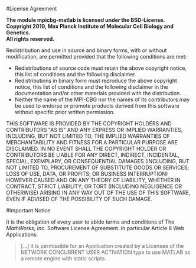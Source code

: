 #License Agreement

**The module mpicbg-matlab is licensed under the BSD-License.  
Copyright 2010, Max Planck Institute of Molecular Cell Biology and Genetics.  
All rights reserved.**

Redistribution and use in source and binary forms, with or without modification, are permitted provided that the following conditions are met:

- Redistributions of source code must retain the above copyright notice, this list of conditions and the following disclaimer.
- Redistributions in binary form must reproduce the above copyright notice, this list of conditions and the following disclaimer in the documentation and/or other materials provided with the distribution.
- Neither the name of the MPI-CBG nor the names of its contributors may be used to endorse or promote products derived from this software without specific prior written permission.

THIS SOFTWARE IS PROVIDED BY THE COPYRIGHT HOLDERS AND CONTRIBUTORS "AS IS" AND ANY EXPRESS OR IMPLIED WARRANTIES, INCLUDING, BUT NOT LIMITED TO, THE IMPLIED WARRANTIES OF MERCHANTABILITY AND FITNESS FOR A PARTICULAR PURPOSE ARE DISCLAIMED. 
IN NO EVENT SHALL THE COPYRIGHT HOLDER OR CONTRIBUTORS BE LIABLE FOR ANY DIRECT, INDIRECT, INCIDENTAL, SPECIAL, EXEMPLARY, OR CONSEQUENTIAL DAMAGES (INCLUDING, BUT NOT LIMITED TO, PROCUREMENT OF SUBSTITUTE GOODS OR SERVICES; LOSS OF USE, DATA, OR PROFITS; OR BUSINESS INTERRUPTION) HOWEVER CAUSED AND ON ANY THEORY OF LIABILITY, WHETHER IN CONTRACT, STRICT LIABILITY, OR TORT (INCLUDING NEGLIGENCE OR OTHERWISE) ARISING IN ANY WAY OUT OF THE USE OF THIS SOFTWARE, EVEN IF ADVISED OF THE POSSIBILITY OF SUCH DAMAGE.    
  
  
#Important Notice

It is the obligation of every user to abide terms and conditions of The *MathWorks, Inc.* Software License Agreement. In particular Article 8 Web Applications:
> [...] it is permissible for an Application created by a Licensee of the NETWORK CONCURRENT USER ACTIVATION type to use MATLAB as a remote engine with static scripts.